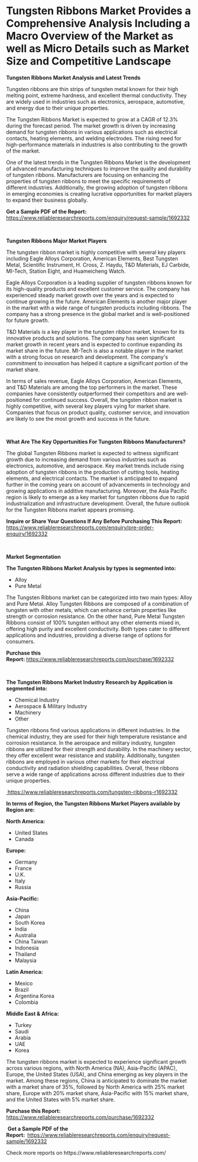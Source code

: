 <p><h1>Tungsten Ribbons Market Provides a Comprehensive Analysis Including a Macro Overview of the Market as well as Micro Details such as Market Size and Competitive Landscape</h1></p><p><strong>Tungsten Ribbons Market Analysis and Latest Trends</strong></p>
<p><p>Tungsten ribbons are thin strips of tungsten metal known for their high melting point, extreme hardness, and excellent thermal conductivity. They are widely used in industries such as electronics, aerospace, automotive, and energy due to their unique properties.</p><p>The Tungsten Ribbons Market is expected to grow at a CAGR of 12.3% during the forecast period. The market growth is driven by increasing demand for tungsten ribbons in various applications such as electrical contacts, heating elements, and welding electrodes. The rising need for high-performance materials in industries is also contributing to the growth of the market.</p><p>One of the latest trends in the Tungsten Ribbons Market is the development of advanced manufacturing techniques to improve the quality and durability of tungsten ribbons. Manufacturers are focusing on enhancing the properties of tungsten ribbons to meet the specific requirements of different industries. Additionally, the growing adoption of tungsten ribbons in emerging economies is creating lucrative opportunities for market players to expand their business globally.</p></p>
<p><strong>Get a Sample PDF of the Report:&nbsp;</strong> <a href="https://www.reliableresearchreports.com/enquiry/request-sample/1692332">https://www.reliableresearchreports.com/enquiry/request-sample/1692332</a></p>
<p>&nbsp;</p>
<p><strong>Tungsten Ribbons Major Market Players</strong></p>
<p><p>The tungsten ribbon market is highly competitive with several key players including Eagle Alloys Corporation, American Elements, Best Tungsten Metal, Scientific Instrument, H. Cross, Z. Haydu, T&D Materials, EJ Carbide, MI-Tech, Station Eight, and Huameicheng Watch. </p><p>Eagle Alloys Corporation is a leading supplier of tungsten ribbons known for its high-quality products and excellent customer service. The company has experienced steady market growth over the years and is expected to continue growing in the future. American Elements is another major player in the market with a wide range of tungsten products including ribbons. The company has a strong presence in the global market and is well-positioned for future growth.</p><p>T&D Materials is a key player in the tungsten ribbon market, known for its innovative products and solutions. The company has seen significant market growth in recent years and is expected to continue expanding its market share in the future. MI-Tech is also a notable player in the market with a strong focus on research and development. The company's commitment to innovation has helped it capture a significant portion of the market share.</p><p>In terms of sales revenue, Eagle Alloys Corporation, American Elements, and T&D Materials are among the top performers in the market. These companies have consistently outperformed their competitors and are well-positioned for continued success. Overall, the tungsten ribbon market is highly competitive, with several key players vying for market share. Companies that focus on product quality, customer service, and innovation are likely to see the most growth and success in the future.</p></p>
<p>&nbsp;</p>
<p><strong>What Are The Key Opportunities For Tungsten Ribbons Manufacturers?</strong></p>
<p><p>The global Tungsten Ribbons market is expected to witness significant growth due to increasing demand from various industries such as electronics, automotive, and aerospace. Key market trends include rising adoption of tungsten ribbons in the production of cutting tools, heating elements, and electrical contacts. The market is anticipated to expand further in the coming years on account of advancements in technology and growing applications in additive manufacturing. Moreover, the Asia Pacific region is likely to emerge as a key market for tungsten ribbons due to rapid industrialization and infrastructure development. Overall, the future outlook for the Tungsten Ribbons market appears promising.</p></p>
<p><strong>Inquire or Share Your Questions If Any Before Purchasing This Report:</strong> <a href="https://www.reliableresearchreports.com/enquiry/pre-order-enquiry/1692332">https://www.reliableresearchreports.com/enquiry/pre-order-enquiry/1692332</a></p>
<p>&nbsp;</p>
<p><strong>Market Segmentation</strong></p>
<p><strong>The Tungsten Ribbons Market Analysis by types is segmented into:</strong></p>
<p><ul><li>Alloy</li><li>Pure Metal</li></ul></p>
<p><p>The Tungsten Ribbons market can be categorized into two main types: Alloy and Pure Metal. Alloy Tungsten Ribbons are composed of a combination of tungsten with other metals, which can enhance certain properties like strength or corrosion resistance. On the other hand, Pure Metal Tungsten Ribbons consist of 100% tungsten without any other elements mixed in, offering high purity and excellent conductivity. Both types cater to different applications and industries, providing a diverse range of options for consumers.</p></p>
<p><strong>Purchase this Report:&nbsp;</strong><a href="https://www.reliableresearchreports.com/purchase/1692332">https://www.reliableresearchreports.com/purchase/1692332</a></p>
<p>&nbsp;</p>
<p><strong>The Tungsten Ribbons Market Industry Research by Application is segmented into:</strong></p>
<p><ul><li>Chemical Industry</li><li>Aerospace & Military Industry</li><li>Machinery</li><li>Other</li></ul></p>
<p><p>Tungsten ribbons find various applications in different industries. In the chemical industry, they are used for their high temperature resistance and corrosion resistance. In the aerospace and military industry, tungsten ribbons are utilized for their strength and durability. In the machinery sector, they offer excellent wear resistance and stability. Additionally, tungsten ribbons are employed in various other markets for their electrical conductivity and radiation shielding capabilities. Overall, these ribbons serve a wide range of applications across different industries due to their unique properties.</p></p>
<p><a href="https://www.reliableresearchreports.com/tungsten-ribbons-r1692332">&nbsp;https://www.reliableresearchreports.com/tungsten-ribbons-r1692332</a></p>
<p><strong>In terms of Region, the Tungsten Ribbons Market Players available by Region are:</strong></p>
<p>
    <p> <strong> North America: </strong>
        <ul>
            <li>United States</li>
            <li>Canada</li>
        </ul>
        </p> 
    <p> <strong> Europe: </strong>
        <ul>
            <li>Germany</li>
            <li>France</li>
            <li>U.K.</li>
            <li>Italy</li>
            <li>Russia</li>
        </ul>
        </p> 
    <p> <strong> Asia-Pacific: </strong>
        <ul>
            <li>China</li>
            <li>Japan</li>
            <li>South Korea</li>
            <li>India</li>
            <li>Australia</li>
            <li>China Taiwan</li>
            <li>Indonesia</li>
            <li>Thailand</li>
            <li>Malaysia</li>
        </ul>
        </p> 
    <p> <strong> Latin America: </strong>
        <ul>
            <li>Mexico</li>
            <li>Brazil</li>
            <li>Argentina Korea</li>
            <li>Colombia</li>
        </ul>
        </p> 
    <p> <strong> Middle East & Africa: </strong>
        <ul>
            <li>Turkey</li>
            <li>Saudi</li>
            <li>Arabia</li>
            <li>UAE</li>
            <li>Korea</li>
        </ul>
    </p>
    </p>
<p><p>The tungsten ribbons market is expected to experience significant growth across various regions, with North America (NA), Asia-Pacific (APAC), Europe, the United States (USA), and China emerging as key players in the market. Among these regions, China is anticipated to dominate the market with a market share of 35%, followed by North America with 25% market share, Europe with 20% market share, Asia-Pacific with 15% market share, and the United States with 5% market share.</p></p>
<p><strong>Purchase this Report: </strong><a href="https://www.reliableresearchreports.com/purchase/1692332">https://www.reliableresearchreports.com/purchase/1692332</a></p>
<p>&nbsp;<strong>Get a Sample PDF of the Report:&nbsp;&nbsp;</strong><a href="https://www.reliableresearchreports.com/enquiry/request-sample/1692332">https://www.reliableresearchreports.com/enquiry/request-sample/1692332</a></p>
<p><strong></strong></p>
<p>Check more reports on https://www.reliableresearchreports.com/</p>